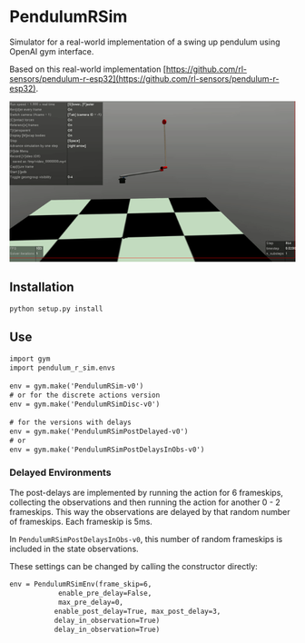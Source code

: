 # PendulumRSim

Simulator for a real-world implementation of a swing up pendulum using OpenAI gym interface.

Based on this real-world implementation [https://github.com/rl-sensors/pendulum-r-esp32](https://github.com/rl-sensors/pendulum-r-esp32).

![Sim Env](pendulum_r_sim.gif)

## Installation

    python setup.py install

## Use

    import gym
    import pendulum_r_sim.envs

    env = gym.make('PendulumRSim-v0')
    # or for the discrete actions version
    env = gym.make('PendulumRSimDisc-v0')

    # for the versions with delays
    env = gym.make('PendulumRSimPostDelayed-v0')
    # or 
    env = gym.make('PendulumRSimPostDelaysInObs-v0')

### Delayed Environments
The post-delays are implemented by running the action for 6 frameskips, collecting the observations and then running the action for another 0 - 2 frameskips.
This way the observations are delayed by that random number of frameskips.
Each frameskip is 5ms.

In `PendulumRSimPostDelaysInObs-v0`, this number of random frameskips is included in the state observations.

These settings can be changed by calling the constructor directly:

    env = PendulumRSimEnv(frame_skip=6, 
                enable_pre_delay=False, 
                max_pre_delay=0,
               enable_post_delay=True, max_post_delay=3,
               delay_in_observation=True)
               delay_in_observation=True)
